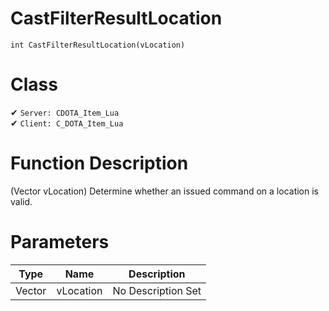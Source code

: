 # CastFilterResultLocation
```
int CastFilterResultLocation(vLocation)
```
# Class
✔ `Server: CDOTA_Item_Lua`  
✔ `Client: C_DOTA_Item_Lua`  

# Function Description
(Vector vLocation) Determine whether an issued command on a location is valid.
# Parameters
Type|Name|Description
--|--|--
Vector|vLocation|No Description Set
